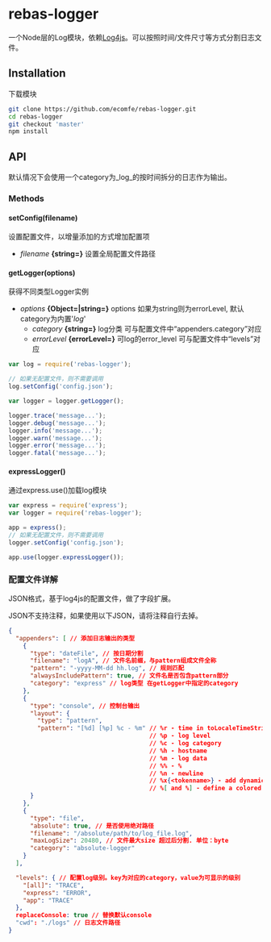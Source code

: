 rebas-logger
===

一个Node层的Log模块，依赖[Log4js](https://github.com/nomiddlename/log4js-node)。可以按照时间/文件尺寸等方式分割日志文件。

## Installation

下载模块
```sh
git clone https://github.com/ecomfe/rebas-logger.git
cd rebas-logger
git checkout 'master'
npm install
```
## API

默认情况下会使用一个category为_log_的按时间拆分的日志作为输出。

### Methods

#### setConfig(filename)

设置配置文件，以增量添加的方式增加配置项

* *filename* **{string=}** 设置全局配置文件路径


#### getLogger(options)

获得不同类型Logger实例

* *options* **{Object=|string=}** options 如果为string则为errorLevel, 默认category为内置'_log_'
    * *category* **{string=}** log分类 可与配置文件中“appenders.category”对应
    * *errorLevel* **{errorLevel=}** 可log的error_level 可与配置文件中“levels”对应

```javascript
var log = require('rebas-logger');

// 如果无配置文件，则不需要调用
log.setConfig('config.json');

var logger = logger.getLogger();

logger.trace('message...');
logger.debug('message...');
logger.info('message...');
logger.warn('message...');
logger.error('message...');
logger.fatal('message...');
```

#### expressLogger()

通过express.use()加载log模块

```javascript
var express = require('express');
var logger = require('rebas-logger');

app = express();
// 如果无配置文件，则不需要调用
logger.setConfig('config.json');

app.use(logger.expressLogger());
```


### 配置文件详解
JSON格式，基于log4js的配置文件，做了字段扩展。

JSON不支持注释，如果使用以下JSON，请将注释自行去掉。

```json
{
  "appenders": [ // 添加日志输出的类型
    {
      "type": "dateFile", // 按日期分割
      "filename": "logA", // 文件名前缀，与pattern组成文件全称
      "pattern": "-yyyy-MM-dd hh.log", // 规则匹配
      "alwaysIncludePattern": true, // 文件名是否包含pattern部分
      "category": "express" // log类型 在getLogger中指定的category
    },
    {
      "type": "console", // 控制台输出
      "layout": {
        "type": "pattern",
        "pattern": "[%d] [%p] %c - %m" // %r - time in toLocaleTimeString format
                                       // %p - log level
                                       // %c - log category
                                       // %h - hostname
                                       // %m - log data
                                       // %% - %
                                       // %n - newline
                                       // %x{<tokenname>} - add dynamic tokens to your log. Tokens are specified in the tokens parameter
                                       // %[ and %] - define a colored bloc
      }
    },
    {
      "type": "file",
      "absolute": true, // 是否使用绝对路径
      "filename": "/absolute/path/to/log_file.log",
      "maxLogSize": 20480, // 文件最大size 超过后分割. 单位：byte
      "category": "absolute-logger"          
    }
  ],

  "levels": { // 配置log级别。key为对应的category，value为可显示的级别
    "[all]": "TRACE",
    "express": "ERROR",
    "app": "TRACE"
  },
  replaceConsole: true // 替换默认console
  "cwd": "./logs" // 日志文件路径
}
```
